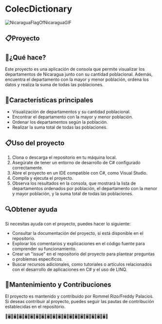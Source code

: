 # ColecDictionary
![NicaraguaFlagOfNicaraguaGIF](https://www.inide.gob.ni/docu/imagesnew/monografiadep.png)
## 📋Proyecto
## 💼¿Qué hace?
Este proyecto es una aplicación de consola que permite visualizar los departamentos de Nicaragua junto con su cantidad poblacional. Además, encuentra el departamento con la mayor y menor población, ordena los datos y realiza la suma de todas las poblaciones.

## 🌟Características principales

- Visualización de departamentos y su cantidad poblacional.
- Encontrar el departamento con la mayor y menor población.
- Ordenar los departamentos según la población.
- Realizar la suma total de todas las poblaciones.

## 📋Uso del proyecto 

1. Clona o descarga el repositorio en tu máquina local.
2. Asegúrate de tener un entorno de desarrollo de C# configurado correctamente.
3. Abre el proyecto en un IDE compatible con C#, como Visual Studio.
4. Compila y ejecuta el proyecto.
5. Observa los resultados en la consola, que mostrará la lista de departamentos ordenados por población, el departamento con la menor y mayor población, y la suma total de todas las poblaciones.

## 🔍Obtener ayuda

Si necesitas ayuda con el proyecto, puedes hacer lo siguiente:

- Consultar la documentación del proyecto, si está disponible en el repositorio.
- Explorar los comentarios y explicaciones en el código fuente para comprender su funcionamiento.
- Crear un "issue" en el repositorio del proyecto para plantear preguntas o problemas específicos.
- Buscar recursos adicionales, como tutoriales o artículos relacionados con el desarrollo de aplicaciones en C# y el uso de LINQ.

## 👷‍Mantenimiento y Contribuciones

El proyecto es mantenido y contribuido por Rommel Rizo/Freddy Palacios. Si deseas contribuir al proyecto, puedes seguir las pautas de contribución establecidas en el repositorio.

💫🖥️💫🖥️💫🖥️💫🖥️💫🖥️💫🖥️💫🖥️💫🖥️💫🖥️💫🖥️💫🖥️💫🖥️💫🖥️💫🖥️💫🖥️💫🖥️💫🖥️💫🖥️💫
